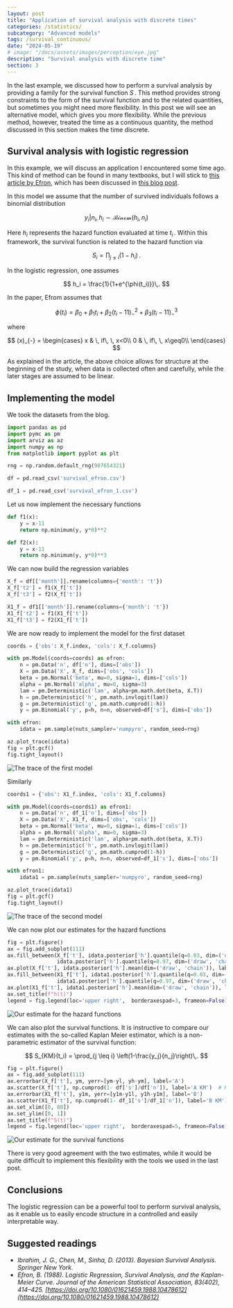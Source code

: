 ```yaml
---
layout: post
title: "Application of survival analysis with discrete times"
categories: /statistics/
subcategory: "Advanced models"
tags: /survival_continuous/
date: "2024-05-19"
# image: "/docs/assets/images/perception/eye.jpg"
description: "Survival analysis with discrete time"
section: 3
---
```


In the last example, we discussed how to perform a survival analysis
by providing a family for the survival function $S\,.$
This method provides strong constraints to the form of the survival function
and to the related quantities, but sometimes you might need 
more flexibility.
In this post we will see an alternative model, which gives you more flexibility.
While the previous method, however, treated the time as a continuous quantity,
the method discussed in this section makes the time discrete.

## Survival analysis with logistic regression

In this example, we will discuss an application I encountered some time ago.
This kind of method can be found in many textbooks,
but I will stick to 
[this article by Efron](https://www.jstor.org/stable/2288857),
which has been discussed in [this blog post](
https://dpananos.github.io/posts/2024-01-20-logistic-survival/).

In this model we assume that the number of survived individuals
follows a binomial distribution

$$
y_i \vert n_i, h_i \sim \mathcal{Binom}(h_i, n_i)
$$

Here $h_i$ represents the hazard function evaluated at time $t_i\,.$
Within this framework, the survival function is related to the hazard function via

$$
S_i = \prod_{j\leq i} (1-h_i)\,.
$$

In the logistic regression, one assumes

$$
h_i = \frac{1}{1+e^{\phi(t_i)}}\,.
$$

In the paper, Efrom assumes that

$$
\phi(t_i) = \beta_0 + \beta_1 t_i + \beta_2 (t_i-11)_{-}^2+ \beta_3 (t_i-11)_{-}^3
$$

where 

$$
(x)_{-} =
\begin{cases}
x & \, if\, \, x<0\\
0 & \, if\, \, x\geq0\\
\end{cases}
$$

As explained in the article, the above choice allows for structure
at the beginning of the study, when data is collected often and carefully,
while the later stages are assumed to be linear.

## Implementing the model

We took the datasets from the blog.

```python
import pandas as pd
import pymc as pm
import arviz as az
import numpy as np
from matplotlib import pyplot as plt

rng = np.random.default_rng(987654321)

df = pd.read_csv('survival_efron.csv')

df_1 = pd.read_csv('survival_efron_1.csv')
```

Let us now implement the necessary functions

```python
def f1(x):
    y = x-11
    return np.minimum(y, y*0)**2

def f2(x):
    y = x-11
    return np.minimum(y, y*0)**3
```

We can now build the regression variables

```python
X_f = df[['month']].rename(columns={'month': 't'})
X_f['t2'] = f1(X_f['t'])
X_f['t3'] = f2(X_f['t'])

X1_f = df1[['month']].rename(columns={'month': 't'})
X1_f['t2'] = f1(X1_f['t'])
X1_f['t3'] = f2(X1_f['t'])
```

We are now ready to implement the model for the first dataset

```python
coords = {'obs': X_f.index, 'cols': X_f.columns}

with pm.Model(coords=coords) as efron:
    n = pm.Data('n', df['n'], dims=['obs'])
    X = pm.Data('X', X_f, dims=['obs', 'cols'])
    beta = pm.Normal('beta', mu=0, sigma=1, dims=['cols'])
    alpha = pm.Normal('alpha', mu=0, sigma=3)
    lam = pm.Deterministic('lam', alpha+pm.math.dot(beta, X.T))
    h = pm.Deterministic('h', pm.math.invlogit(lam))
    g = pm.Deterministic('g', pm.math.cumprod(1-h))
    y = pm.Binomial('y', p=h, n=n, observed=df['s'], dims=['obs'])

with efron:
    idata = pm.sample(nuts_sampler='numpyro', random_seed=rng)

az.plot_trace(idata)
fig = plt.gcf()
fig.tight_layout()
```

![The trace of the first model](/docs/assets/images/statistics/survival_logistic/trace.webp)

Similarly

```python
coords1 = {'obs': X1_f.index, 'cols': X1_f.columns}

with pm.Model(coords=coords1) as efron1:
    n = pm.Data('n', df_1['n'], dims=['obs'])
    X = pm.Data('X', X1_f, dims=['obs', 'cols'])
    beta = pm.Normal('beta', mu=0, sigma=1, dims=['cols'])
    alpha = pm.Normal('alpha', mu=0, sigma=3)
    lam = pm.Deterministic('lam', alpha+pm.math.dot(beta, X.T))
    h = pm.Deterministic('h', pm.math.invlogit(lam))
    g = pm.Deterministic('g', pm.math.cumprod(1-h))
    y = pm.Binomial('y', p=h, n=n, observed=df_1['s'], dims=['obs'])

with efron1:
    idata1 = pm.sample(nuts_sampler='numpyro', random_seed=rng)

az.plot_trace(idata1)
fig = plt.gcf()
fig.tight_layout()
```

![The trace of the second model](/docs/assets/images/statistics/survival_logistic/trace1.webp)

We can now plot our estimates for the hazard functions

```python
fig = plt.figure()
ax = fig.add_subplot(111)
ax.fill_between(X_f['t'], idata.posterior['h'].quantile(q=0.03, dim=('draw', 'chain')),
                idata.posterior['h'].quantile(q=0.97, dim=('draw', 'chain')), alpha=0.6)
ax.plot(X_f['t'], idata.posterior['h'].mean(dim=('draw', 'chain')), label='A')
ax.fill_between(X1_f['t'], idata1.posterior['h'].quantile(q=0.03, dim=('draw', 'chain')),
                idata1.posterior['h'].quantile(q=0.97, dim=('draw', 'chain')), alpha=0.5)
ax.plot(X1_f['t'], idata1.posterior['h'].mean(dim=('draw', 'chain')), label='B')
ax.set_title(f"h(t)")
legend = fig.legend(loc='upper right',  borderaxespad=3, frameon=False)
```
![Our estimate for the hazard functions](/docs/assets/images/statistics/survival_logistic/hazard.webp)

We can also plot the survival functions.
It is instructive to compare our estimates with the so-called Kaplan Meier
estimator, which is a non-parametric estimator of the survival function:

$$
S_{KM}(t_i) = \prod_{j \leq i} \left(1-\frac{y_j}{n_j}\right)\,.
$$

```python
fig = plt.figure()
ax = fig.add_subplot(111)
ax.errorbar(X_f['t'], ym, yerr=[ym-yl, yh-ym], label='A')
ax.scatter(X_f['t'], np.cumprod(1- df['s']/df['n']), label='A KM')  # Kaplan Meier est.
ax.errorbar(X1_f['t'], y1m, yerr=[y1m-y1l, y1h-y1m], label='B')
ax.scatter(X1_f['t'], np.cumprod(1- df_1['s']/df_1['n']), label='B KM')  # Kaplan Meier est.
ax.set_xlim([0, 80])
ax.set_ylim([0, 1])
ax.set_title(f"S(t)")
legend = fig.legend(loc='upper right',  borderaxespad=5, frameon=False)
```
![Our estimate for the survival functions](/docs/assets/images/statistics/survival_logistic/survival.webp)

There is very good agreement with the two estimates, while it would be quite
difficult to implement this flexibility with the tools we used in the last post.

## Conclusions
The logistic regression can be a powerful tool to perform survival analysis,
as it enable us to easily encode structure in a controlled and easily interpretable way.

## Suggested readings

- <cite>Ibrahim, J. G., Chen, M., Sinha, D. (2013). Bayesian Survival Analysis. Springer New York.</cite>
- <cite>Efron, B. (1988). Logistic Regression, Survival Analysis, and the Kaplan-Meier Curve. Journal of the American Statistical Association, 83(402), 414–425. [https://doi.org/10.1080/01621459.1988.10478612](https://doi.org/10.1080/01621459.1988.10478612)</cite>